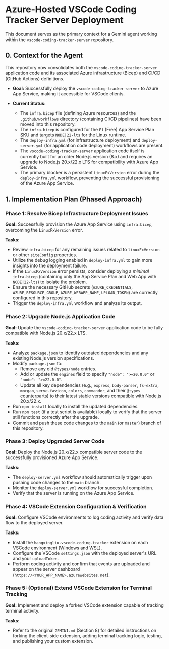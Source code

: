 # Azure-Hosted VSCode Coding Tracker Server Deployment

This document serves as the primary context for a Gemini agent working within the `vscode-coding-tracker-server` repository.

## 0. Context for the Agent

This repository now consolidates both the `vscode-coding-tracker-server` application code and its associated Azure infrastructure (Bicep) and CI/CD (GitHub Actions) definitions.

- **Goal:** Successfully deploy the `vscode-coding-tracker-server` to Azure App Service, making it accessible for VSCode clients.

- **Current Status:**
    - The `infra.bicep` file (defining Azure resources) and the `.github/workflows` directory (containing CI/CD pipelines) have been moved into this repository.
    - The `infra.bicep` is configured for the `F1` (Free) App Service Plan SKU and targets `NODE|22-lts` for the Linux runtime.
    - The `deploy-infra.yml` (for infrastructure deployment) and `deploy-server.yml` (for application code deployment) workflows are present.
    - The `vscode-coding-tracker-server` application code itself is currently built for an older Node.js version (8.x) and requires an upgrade to Node.js 20.x/22.x LTS for compatibility with Azure App Service.
    - The primary blocker is a persistent `LinuxFxVersion` error during the `deploy-infra.yml` workflow, preventing the successful provisioning of the Azure App Service.

## 1. Implementation Plan (Phased Approach)

### Phase 1: Resolve Bicep Infrastructure Deployment Issues

**Goal:** Successfully provision the Azure App Service using `infra.bicep`, overcoming the `LinuxFxVersion` error.

**Tasks:**
- Review `infra.bicep` for any remaining issues related to `linuxFxVersion` or other `siteConfig` properties.
- Utilize the debug logging enabled in `deploy-infra.yml` to gain more insights into the deployment failure.
- If the `LinuxFxVersion` error persists, consider deploying a *minimal* `infra.bicep` (containing only the App Service Plan and Web App with `NODE|22-lts`) to isolate the problem.
- Ensure the necessary GitHub secrets (`AZURE_CREDENTIALS`, `AZURE_RESOURCE_GROUP`, `AZURE_WEBAPP_NAME`, `UPLOAD_TOKEN`) are correctly configured in this repository.
- Trigger the `deploy-infra.yml` workflow and analyze its output.

### Phase 2: Upgrade Node.js Application Code

**Goal:** Update the `vscode-coding-tracker-server` application code to be fully compatible with Node.js 20.x/22.x LTS.

**Tasks:**
- Analyze `package.json` to identify outdated dependencies and any existing Node.js version specifications.
- Modify `package.json` to:
    - Remove any old `@types/node` entries.
    - Add or update the `engines` field to specify `"node": ">=20.0.0"` or `"node": ">=22.0.0"`.
    - Update all key dependencies (e.g., `express`, `body-parser`, `fs-extra`, `morgan`, `serve-favicon`, `colors`, `commander`, and their `@types` counterparts) to their latest stable versions compatible with Node.js 20.x/22.x.
- Run `npm install` locally to install the updated dependencies.
- Run `npm test` (if a test script is available) locally to verify that the server still functions correctly after the upgrade.
- Commit and push these code changes to the `main` (or `master`) branch of this repository.

### Phase 3: Deploy Upgraded Server Code

**Goal:** Deploy the Node.js 20.x/22.x compatible server code to the successfully provisioned Azure App Service.

**Tasks:**
- The `deploy-server.yml` workflow should automatically trigger upon pushing code changes to the `main` branch.
- Monitor the `deploy-server.yml` workflow for successful completion.
- Verify that the server is running on the Azure App Service.

### Phase 4: VSCode Extension Configuration & Verification

**Goal:** Configure VSCode environments to log coding activity and verify data flow to the deployed server.

**Tasks:**
- Install the `hangxingliu.vscode-coding-tracker` extension on each VSCode environment (Windows and WSL).
- Configure the VSCode `settings.json` with the deployed server's URL and your `uploadToken`.
- Perform coding activity and confirm that events are uploaded and appear on the server dashboard (`https://<YOUR_APP_NAME>.azurewebsites.net`).

### Phase 5: (Optional) Extend VSCode Extension for Terminal Tracking

**Goal:** Implement and deploy a forked VSCode extension capable of tracking terminal activity.

**Tasks:**
- Refer to the original `GEMINI.md` (Section 8) for detailed instructions on forking the client-side extension, adding terminal tracking logic, testing, and publishing your custom extension.